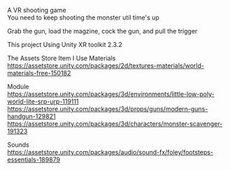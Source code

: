 A VR shooting game  
You need to keep shooting the monster util time's up  

Grab the gun, load the magzine, cock the gun, and pull the trigger

This project Using Unity XR toolkit 2.3.2  
  
The Assets Store Item I Use
Materials  
https://assetstore.unity.com/packages/2d/textures-materials/world-materials-free-150182  

Module  
https://assetstore.unity.com/packages/3d/environments/little-low-poly-world-lite-srp-urp-119111  
https://assetstore.unity.com/packages/3d/props/guns/modern-guns-handgun-129821  
https://assetstore.unity.com/packages/3d/characters/monster-scavenger-191323  

Sounds  
https://assetstore.unity.com/packages/audio/sound-fx/foley/footsteps-essentials-189879  
